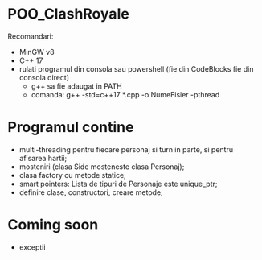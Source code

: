 # POO_ClashRoyale

Recomandari:
  - MinGW v8
  - C++ 17
  - rulati programul din consola sau powershell (fie din CodeBlocks fie din consola direct)
      - g++ sa fie adaugat in PATH
      - comanda: g++ -std=c++17 *.cpp -o NumeFisier -pthread

# Programul contine
  - multi-threading pentru fiecare personaj si turn in parte, si pentru afisarea hartii;
  - mosteniri (clasa Side mosteneste clasa Personaj);
  - clasa factory cu metode statice;  
  - smart pointers: Lista de tipuri de Personaje este unique_ptr;
  - definire clase, constructori, creare metode;
  
# Coming soon
  - exceptii


